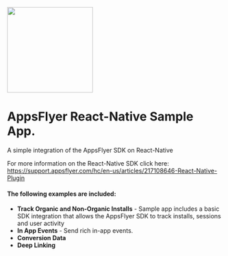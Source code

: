 <img src="https://www.appsflyer.com/wp-content/uploads/2016/11/logo-1.svg"  width="200">

# AppsFlyer React-Native Sample App.
A simple integration of the AppsFlyer SDK on React-Native

For more information on the React-Native SDK click here: 
https://support.appsflyer.com/hc/en-us/articles/217108646-React-Native-Plugin

#### The following examples are included:

- **Track Organic and Non-Organic Installs** - Sample app includes a basic SDK integration that allows the AppsFlyer SDK to track installs, sessions and user activity
- **In App Events** - Send rich in-app events.
- **Conversion Data** 
- **Deep Linking** 
